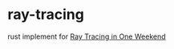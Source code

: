 # ray-tracing

rust implement for [Ray Tracing in One Weekend](https://raytracing.github.io/books/RayTracingInOneWeekend.html)
